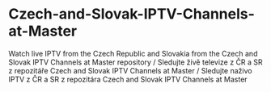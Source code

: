 # Czech-and-Slovak-IPTV-Channels-at-Master
Watch live IPTV from the Czech Republic and Slovakia from the Czech and Slovak IPTV Channels at Master repository / Sledujte živě televize z ČR a SR z repozitáře Czech and Slovak IPTV Channels at Master / Sledujte naživo IPTV z ČR a SR z repozitára Czech and Slovak IPTV Channels at Master
